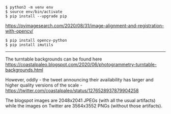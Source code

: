 ```
$ python3 -m venv env
$ source env/bin/activate
$ pip install --upgrade pip
```

https://pyimagesearch.com/2020/08/31/image-alignment-and-registration-with-opencv/

```
$ pip install opencv-python
$ pip install imutils
```

---

The turntable backgrounds can be found here <https://coastalpaleo.blogspot.com/2020/06/photogrammetry-turntable-backgrounds.html>

However, oddly - the tweet announcing their availability has larger and higher quality versions of the scale - <https://twitter.com/coastalpaleo/status/1276528937879904258>

The blogspot images are 2048x2041 JPEGs (with all the usual artifacts) while the images on Twitter are 3564x3552 PNGs (without those artifacts).


